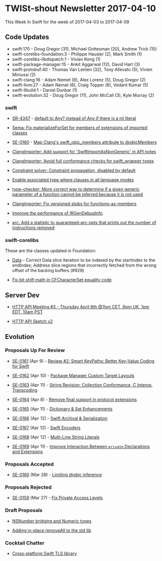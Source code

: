 # TWISt-shout Newsletter 2017-04-10
This Week In Swift for the week of 2017-04-03 to 2017-04-09

## Code Updates

* swift:170 - Doug Gregor (31), Michael Gottesman (20), Andrew Trick (15)
* swift-corelibs-foundation:3 - Philippe Hausler (2), Mark Smith (1)
* swift-corelibs-libdispatch:1 - Vivian Kong (1)
* swift-package-manager:15 - Ankit Aggarwal (12), David Hart (3)
* swift-protobuf:40 - Thomas Van Lenten (32), Tony Allevato (5), Vivien Miniussi (2)
* swift-clang:16 - Adam Nemet (8), Alex Lorenz (5), Doug Gregor (2)
* swift-llvm:27 - Adam Nemet (6), Craig Topper (6), Vedant Kumar (5)
* swift-llbuild:1 - Daniel Dunbar (1)
* swift-evolution:32 - Doug Gregor (11), John McCall (3), Kyle Murray (2)

### swift

* [SR-4347](https://bugs.swift.org/browse/SR-4347) - [default to Any? instead of Any if there is a nil literal](https://github.com/apple/swift/commit/09a56c16fda6af882130c1d7367fc8595e760ecc)

* [Sema: Fix materializeForSet for members of extensions of imported classes](https://github.com/apple/swift/commit/c1c54d1462a1d617e7778758763fa23f50de8abb)

* [SE-0160](https://github.com/apple/swift-evolution/blob/master/proposals/0160-objc-inference.md) - [Map Clang's swift_objc_members attribute to @objcMembers](https://github.com/apple/swift/commit/57c607e33990db400e6758cf213c0bd0d3a4b303)

* [ClangImporter: Add support for 'SwiftImportAsNonGeneric' in API notes](https://github.com/apple/swift/commit/08b6c5f0c92d44e6c2c2a09c3b7179ee07c34b10)

* [ClangImporter: Avoid full conformance checks for swift_wrapper types](https://github.com/apple/swift/commit/d1f0a245df6c29112f3f864c0b2acf3ce9b2bc70)

* [Constraint solver: Constraint propagation, disabled by default](https://github.com/apple/swift/commit/0cd57bd48189df8bc3b719ba0babb45c4c29b08d)

* [Enable associated type where clauses in all language modes](https://github.com/apple/swift/commit/ab7cd7fbe453ff5b5d994a58d3f51cb5cefc96c1)

* [type-checker: More correct way to determine if a given generic parameter of a function cannot be inferred because it is not used](https://github.com/apple/swift/commit/e52962f13a7644eb2dd762fcdf4db2a728a04c8b)

* [ClangImporter: Fix versioned stubs for functions-as-members](https://github.com/apple/swift/commit/bd1920ba67fbc0bddf4f943d4fd8e25143222bdd)

* [Improve the performance of IRGenDebugInfo](https://github.com/apple/swift/commit/5ea2d13f5e0284b71eb84c2e7eba402caa4ad26a)

* [arc: Add a statistic to guaranteed-arc-opts that prints out the number of instructions removed](https://github.com/apple/swift/commit/a0f903eaf1b1beaaa145884657fce65f50927fdc)

### swift-corelibs

These are the classes updated in Foundation:
* [Data](https://github.com/apple/swift-corelibs-foundation/commits/master/Foundation/Data.swift) - Correct Data slice iteration to be indexed by the startIndex to the endIndex; Address slice regions that incorrectly fetched from the wrong offset of the backing buffers (#929)

* [Fix bit shift math in CFCharacterSet equality code](http://github.com/apple/swift-corelibs-foundation/commit/36e0dee86921c96637608c90a872c5439f3b7ce9)

## Server Dev

* [HTTP API Meeting #3 - Thursday April 6th @7pm CET, 6pm UK, 1pm EDT, 10am PST](https://lists.swift.org/pipermail/swift-server-dev/Week-of-Mon-20170403/000417.html)

* [HTTP API Sketch v2](https://lists.swift.org/pipermail/swift-server-dev/Week-of-Mon-20170403/000422.html)

## Evolution

### Proposals Up For Review

* [SE-0161](https://github.com/apple/swift-evolution/blob/master/proposals/0161-key-paths.md) (Apr 9) - [Review #2: Smart KeyPaths: Better Key-Value Coding for Swift](https://lists.swift.org/pipermail/swift-evolution-announce/2017-April/000343.html)

* [SE-0162](https://github.com/apple/swift-evolution/blob/master/proposals/0162-package-manager-custom-target-layouts.md) (Apr 10) - [Package Manager Custom Target Layouts](https://lists.swift.org/pipermail/swift-evolution-announce/2017-April/000339.html)

* [SE-0163](https://github.com/apple/swift-evolution/blob/master/proposals/0163-string-revision-1.md) (Apr 11) - [String Revision: Collection Conformance, C Interop, Transcoding](https://lists.swift.org/pipermail/swift-evolution-announce/2017-April/000340.html)

* [SE-0164](https://github.com/apple/swift-evolution/blob/master/proposals/0164-remove-final-support-in-protocol-extensions.md) (Apr 8) - [Remove final support in protocol extensions](https://github.com/apple/swift-evolution/blob/master/proposals/0164-remove-final-support-in-protocol-extensions.md)

* [SE-0165](https://github.com/apple/swift-evolution/blob/master/proposals/0165-dict.md) (Apr 11) - [Dictionary & Set Enhancements](https://lists.swift.org/pipermail/swift-evolution-announce/2017-April/000344.html)

* [SE-0166](https://github.com/apple/swift-evolution/blob/master/proposals/0166-swift-archival-serialization.md) (Apr 12) - [Swift Archival & Serialization](https://lists.swift.org/pipermail/swift-evolution-announce/2017-April/000346.html)

* [SE-0167](https://github.com/apple/swift-evolution/blob/master/proposals/0167-swift-encoders.md) (Apr 12) - [Swift Encoders](https://lists.swift.org/pipermail/swift-evolution-announce/2017-April/000345.html)

* [SE-0168](https://github.com/apple/swift-evolution/blob/master/proposals/0168-multi-line-string-literals.md) (Apr 12) - [Multi-Line String Literals](https://lists.swift.org/pipermail/swift-evolution-announce/2017-April/000347.html)

* [SE-0169](https://github.com/apple/swift-evolution/blob/master/proposals/0169-improve-interaction-between-private-declarations-and-extensions.md) (Apr 11) - [Improve Interaction Between `private` Declarations and Extensions](https://lists.swift.org/pipermail/swift-evolution-announce/2017-April/000348.html)

### Proposals Accepted

* [SE-0160](https://github.com/apple/swift-evolution/blob/master/proposals/0160-objc-inference.md) (Mar 28) - [Limiting @objc inference](https://lists.swift.org/pipermail/swift-evolution/Week-of-Mon-20170320/034267.html)

### Proposals Rejected

* [SE-0159](https://github.com/apple/swift-evolution/blob/master/proposals/0159-fix-private-access-levels.md) (Mar 27) - [Fix Private Access Levels](https://lists.swift.org/pipermail/swift-evolution-announce/2017-April/000337.html)
  
### Draft Proposals

* [NSNumber bridging and Numeric types](https://lists.swift.org/pipermail/swift-evolution/Week-of-Mon-20170403/035148.html)

* [Adding in-place removeAll to the std lib](https://lists.swift.org/pipermail/swift-evolution/Week-of-Mon-20170403/035325.html)

### Cocktail Chatter

* [Cross-platform Swift TLS library](https://lists.swift.org/pipermail/swift-evolution/Week-of-Mon-20170403/035139.html)